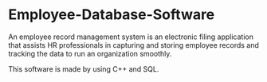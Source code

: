 # Employee-Database-Software

An employee record management system is an electronic filing application that assists 
HR professionals in capturing and storing employee records and tracking the data to
run an organization smoothly.

This software is made by using C++ and SQL.
